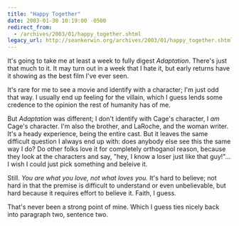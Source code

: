 ```yaml
---
title: "Happy Together"
date: 2003-01-30 10:19:00 -0500
redirect_from:
  - /archives/2003/01/happy_together.shtml
legacy_url: http://seankerwin.org/archives/2003/01/happy_together.shtml
---
```

It's going to take me at least a week to fully digest _Adaptation_. There's just that much to it. It may turn out in a week that I hate it, but early returns have it showing as the best film I've ever seen.

It's rare for me to see a movie and identify with a character; I'm just odd that way. I usually end up feeling for the villain, which I guess lends some credence to the opinion the rest of humanity has of me.

But _Adaptation_ was different; I don't identify with Cage's character, I _am_ Cage's character. I'm also the brother, and LaRoche, and the woman writer. It's a heady experience, being the entire cast. But it leaves the same difficult question I always end up with: does anybody else see this the same way I do? Do other folks love it for completely orthoganol reason, because they look at the characters and say, "hey, I know a loser just like that guy!"... I wish I could just pick something and beleive it.

Still. _You are what you love, not what loves you._ It's hard to believe; not hard in that the premise is difficult to understand or even unbelievable, but hard because it requires effort to believe it. Faith, I guess.

That's never been a strong point of mine. Which I guess ties nicely back into paragraph two, sentence two.
